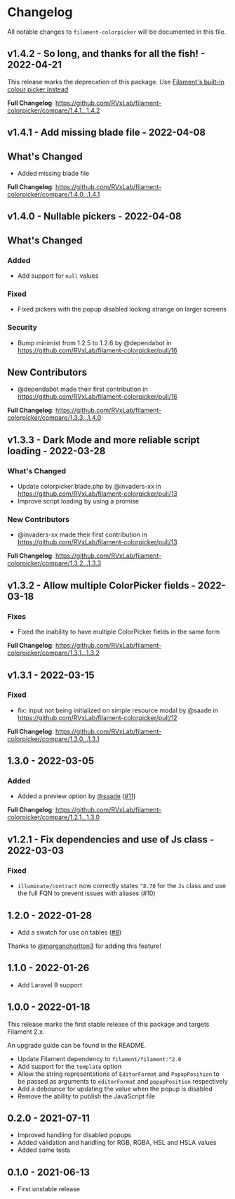 # Changelog

All notable changes to `filament-colorpicker` will be documented in this file.

## v1.4.2 - So long, and thanks for all the fish! - 2022-04-21

This release marks the deprecation of this package. Use [Filament's built-in colour picker instead](https://filamentphp.com/docs/2.x/forms/fields#color-picker)

**Full Changelog**: https://github.com/RVxLab/filament-colorpicker/compare/1.4.1...1.4.2

## v1.4.1 - Add missing blade file - 2022-04-08

## What's Changed

- Added missing blade file

**Full Changelog**: https://github.com/RVxLab/filament-colorpicker/compare/1.4.0...1.4.1

## v1.4.0 - Nullable pickers - 2022-04-08

## What's Changed

### Added

- Add support for `null` values

### Fixed

- Fixed pickers with the popup disabled looking strange on larger screens

### Security

- Bump minimist from 1.2.5 to 1.2.6 by @dependabot in https://github.com/RVxLab/filament-colorpicker/pull/16

## New Contributors

- @dependabot made their first contribution in https://github.com/RVxLab/filament-colorpicker/pull/16

**Full Changelog**: https://github.com/RVxLab/filament-colorpicker/compare/1.3.3...1.4.0

## v1.3.3 - Dark Mode and more reliable script loading - 2022-03-28

### What's Changed

- Update colorpicker.blade.php by @invaders-xx in https://github.com/RVxLab/filament-colorpicker/pull/13
- Improve script loading by using a promise

### New Contributors

- @invaders-xx made their first contribution in https://github.com/RVxLab/filament-colorpicker/pull/13

**Full Changelog**: https://github.com/RVxLab/filament-colorpicker/compare/1.3.2...1.3.3

## v1.3.2 - Allow multiple ColorPicker fields - 2022-03-18

### Fixes

- Fixed the inability to have multiple ColorPicker fields in the same form

**Full Changelog**: https://github.com/RVxLab/filament-colorpicker/compare/1.3.1...1.3.2

## v1.3.1 - 2022-03-15

### Fixed

- fix: input not being initialized on simple resource modal by @saade in https://github.com/RVxLab/filament-colorpicker/pull/12

**Full Changelog**: https://github.com/RVxLab/filament-colorpicker/compare/1.3.0...1.3.1

## 1.3.0 - 2022-03-05

### Added

- Added a preview option by [@saade](https://github.com/saade) ([#11](https://github.com/RVxLab/filament-colorpicker/pull/11))

**Full Changelog**: https://github.com/RVxLab/filament-colorpicker/compare/1.2.1...1.3.0

## v1.2.1 - Fix dependencies and use of Js class - 2022-03-03

### Fixed

- `illuminate/contract` now correctly states `^8.70` for the `Js` class and use the full FQN to prevent issues with aliases (#10)

## 1.2.0 - 2022-01-28

- Add a swatch for use on tables ([#8](https://github.com/RVxLab/filament-colorpicker/pull/8))

Thanks to [@morganchorlton3](https://github.com/morganchorlton3) for adding this feature!

## 1.1.0 - 2022-01-26

- Add Laravel 9 support

## 1.0.0 - 2022-01-18

This release marks the first stable release of this package and targets Filament 2.x.

An upgrade guide can be found in the README.

- Update Filament dependency to `filament/filament:^2.0`
- Add support for the `template` option
- Allow the string representations of `EditorFormat` and `PopupPosition` to be passed as arguments to `editorFormat` and `popupPosition` respectively
- Add a debounce for updating the value when the popup is disabled
- Remove the ability to publish the JavaScript file

## 0.2.0 - 2021-07-11

- Improved handling for disabled popups
- Added validation and handling for RGB, RGBA, HSL and HSLA values
- Added some tests

## 0.1.0 - 2021-06-13

- First unstable release
